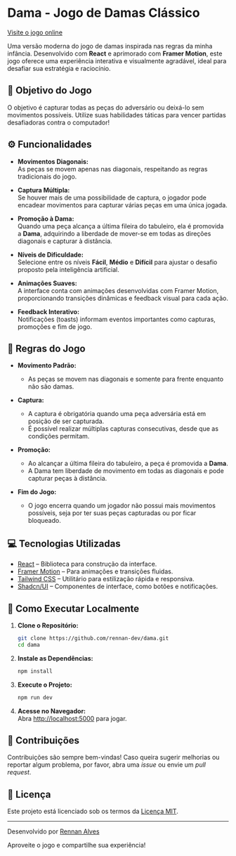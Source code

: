 # Dama - Jogo de Damas Clássico

[Visite o jogo online](https://dama.rennan-alves.com)

Uma versão moderna do jogo de damas inspirada nas regras da minha infância. Desenvolvido com **React** e aprimorado com **Framer Motion**, este jogo oferece uma experiência interativa e visualmente agradável, ideal para desafiar sua estratégia e raciocínio.

## 🎯 Objetivo do Jogo

O objetivo é capturar todas as peças do adversário ou deixá-lo sem movimentos possíveis. Utilize suas habilidades táticas para vencer partidas desafiadoras contra o computador!

## ⚙️ Funcionalidades

- **Movimentos Diagonais:**  
  As peças se movem apenas nas diagonais, respeitando as regras tradicionais do jogo.

- **Captura Múltipla:**  
  Se houver mais de uma possibilidade de captura, o jogador pode encadear movimentos para capturar várias peças em uma única jogada.

- **Promoção à Dama:**  
  Quando uma peça alcança a última fileira do tabuleiro, ela é promovida a **Dama**, adquirindo a liberdade de mover-se em todas as direções diagonais e capturar à distância.

- **Níveis de Dificuldade:**  
  Selecione entre os níveis **Fácil**, **Médio** e **Difícil** para ajustar o desafio proposto pela inteligência artificial.

- **Animações Suaves:**  
  A interface conta com animações desenvolvidas com Framer Motion, proporcionando transições dinâmicas e feedback visual para cada ação.

- **Feedback Interativo:**  
  Notificações (toasts) informam eventos importantes como capturas, promoções e fim de jogo.

## 📜 Regras do Jogo

- **Movimento Padrão:**  
  - As peças se movem nas diagonais e somente para frente enquanto não são damas.
  
- **Captura:**  
  - A captura é obrigatória quando uma peça adversária está em posição de ser capturada.
  - É possível realizar múltiplas capturas consecutivas, desde que as condições permitam.

- **Promoção:**  
  - Ao alcançar a última fileira do tabuleiro, a peça é promovida a **Dama**.
  - A Dama tem liberdade de movimento em todas as diagonais e pode capturar peças à distância.

- **Fim do Jogo:**  
  - O jogo encerra quando um jogador não possui mais movimentos possíveis, seja por ter suas peças capturadas ou por ficar bloqueado.

## 💻 Tecnologias Utilizadas

- [React](https://react.dev) – Biblioteca para construção da interface.
- [Framer Motion](https://www.framer.com/motion/) – Para animações e transições fluidas.
- [Tailwind CSS](https://tailwindcss.com) – Utilitário para estilização rápida e responsiva.
- [Shadcn/UI](https://ui.shadcn.com/) – Componentes de interface, como botões e notificações.

## 🚀 Como Executar Localmente

1. **Clone o Repositório:**
    ```bash
    git clone https://github.com/rennan-dev/dama.git
    cd dama
    ```

2. **Instale as Dependências:**
    ```bash
    npm install
    ```

3. **Execute o Projeto:**
    ```bash
    npm run dev
    ```

4. **Acesse no Navegador:**  
   Abra [http://localhost:5000](http://localhost:5000) para jogar.

## 🤝 Contribuições

Contribuições são sempre bem-vindas! Caso queira sugerir melhorias ou reportar algum problema, por favor, abra uma *issue* ou envie um *pull request*.

## 📄 Licença

Este projeto está licenciado sob os termos da [Licença MIT](./LICENSE).

---

Desenvolvido por [Rennan Alves](https://rennan-alves.com)

Aproveite o jogo e compartilhe sua experiência!
